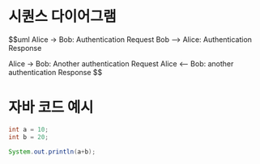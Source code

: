 # 시퀀스 다이어그램
$$uml
Alice -> Bob: Authentication Request
Bob --> Alice: Authentication Response

Alice -> Bob: Another authentication Request
Alice <-- Bob: another authentication Response
$$

# 자바 코드 예시
```java
int a = 10;
int b = 20;

System.out.println(a+b);
```

